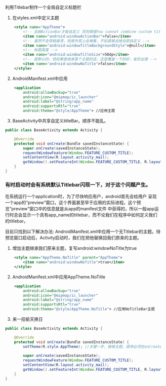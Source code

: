 利用Titlebar制作一个全局自定义标题栏

1. 在styles.xml中定义主题
```xml
    <style name="AppTheme">
        <!-- 去掉ActionBar才能自定义 否则报错You cannot combine custom titles with other title features -->
        <item name="android:windowActionBar">false</item>
        <!-- 虽然不会导致崩溃，但是外观上会难看，不如直接去掉全部自定义 -->
        <item name="android:windowTitleBackgroundStyle">@null</item>
        <!-- 标题高度 -->
        <item name="android:windowTitleSize">50dp</item>
        <!-- 是默认的，但如果是继承某个主题的话，还是覆盖一下的好，省的出错 -->
        <item name="android:windowNoTitle">false</item>
    </style>
```

2. AndroidManifest.xml中应用
```xml
    <application
        android:allowBackup="true"
        android:icon="@mipmap/ic_launcher"
        android:label="@string/app_name"
        android:supportsRtl="true"
        android:theme="@style/AppTheme"> //应用主题
```

3. BaseActivity中共享自定义titleBar。顺序不能乱。
```java
public class BaseActivity extends Activity {

    @Override
    protected void onCreate(Bundle savedInstanceState) {
        super.onCreate(savedInstanceState);
        requestWindowFeature(Window.FEATURE_CUSTOM_TITLE);
        setContentView(R.layout.activity_mail);
        getWindow().setFeatureInt(Window.FEATURE_CUSTOM_TITLE, R.layout.title_bar);
    }
}
```

### 有时启动时会有系统默认Titlebar闪现一下，对于这个问题产生。
在系统运行一个application时，为了尽快响应用户，android首先会给用户 呈现一个app的“preview”窗口，这个界面甚至早于应用的实际进程。这个预览“preview”窗口中的信息就是从app的manifest文件 中获得的，所以一般app运行时总会显示一个具有app_name的titlebar，而不论我们在程序中如何定义我们的titlebar。

目前只找到以下解决办法:
AndroidManifest.xml中应用一个无Titlebar的主题。待预览窗口启动后，Activity启动时，我们在把他替换回我们原来的主题。

1. 增加主题继承我们原来主题，复写android:windowNoTitle为true
```xml
    <style name="AppTheme.NoTitle" parent="AppTheme">
        <item name="android:windowNoTitle">true</item>
    </style>
```
2. AndroidManifest.xml中应用AppTheme.NoTitle
```xml
    <application
        android:allowBackup="true"
        android:icon="@mipmap/ic_launcher"
        android:label="@string/app_name"
        android:supportsRtl="true"
        android:theme="@style/AppTheme.NoTitle"> //应用NoTitleBar主题
```
3. 来一招偷天换日
```java
public class BaseActivity extends Activity {

    @Override
    protected void onCreate(Bundle savedInstanceState) {
		setTheme(R.style.AppTheme); //关键一步，换掉主题，顺序必须在onCreate之前
		
        super.onCreate(savedInstanceState);
        requestWindowFeature(Window.FEATURE_CUSTOM_TITLE);
        setContentView(R.layout.activity_mail);
        getWindow().setFeatureInt(Window.FEATURE_CUSTOM_TITLE, R.layout.title_bar);
    }
}
```